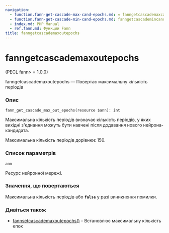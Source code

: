 ```yaml
---
navigation:
  - function.fann-get-cascade-max-cand-epochs.md: « fanngetcascademaxcandepochs
  - function.fann-get-cascade-min-cand-epochs.md: fanngetcascademincandepochs »
  - index.md: PHP Manual
  - ref.fann.md: Функции Fann
title: fanngetcascademaxoutepochs
---
```

# fanngetcascademaxoutepochs

(PECL fann> = 1.0.0)

fanngetcascademaxoutepochs — Повертає максимальну кількість періодів

### Опис

```methodsynopsis
fann_get_cascade_max_out_epochs(resource $ann): int
```

Максимальна кількість періодів визначає кількість періодів, у яких вихідні з'єднання можуть бути навчені після додавання нового нейрона-кандидата.

Максимальна кількість періодів дорівнює 150.

### Список параметрів

`ann`

Ресурс нейронної мережі.

### Значення, що повертаються

Максимальна кількість періодів або **`false`** у разі виникнення помилки.

### Дивіться також

-   [fannsetcascademaxoutepochs()](function.fann-set-cascade-max-out-epochs.md) - Встановлює максимальну кількість епох
